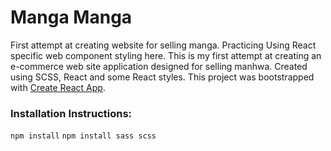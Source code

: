 # Manga Manga 
First attempt at creating website for selling manga. 
Practicing Using React specific web component styling here. This is my first attempt at creating an e-commerce web site application designed for selling manhwa.
Created using SCSS, React and some React styles. 
This project was bootstrapped with [Create React App](https://github.com/facebook/create-react-app).

### Installation Instructions:
``
npm install
``
``
npm install sass scss
``

